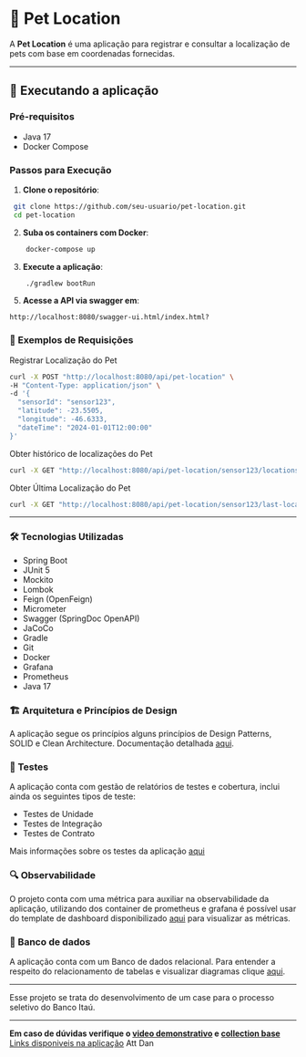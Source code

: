 
# 🐾 Pet Location 

A **Pet Location** é uma aplicação para registrar e consultar a localização de pets com base em coordenadas fornecidas. 

---

## 🚀 Executando a aplicação

### Pré-requisitos

-   Java 17
-   Docker Compose


### Passos para Execução

1.  **Clone o repositório**:

```bash
 git clone https://github.com/seu-usuario/pet-location.git
 cd pet-location
```

2.  **Suba os containers com Docker**:

```bash
    docker-compose up 
```

3.  **Execute a aplicação**:

```bash
    ./gradlew bootRun
``` 

5.  **Acesse a API via swagger em**:

```
http://localhost:8080/swagger-ui.html/index.html?
```


### 📝 Exemplos de Requisições

Registrar Localização do Pet


```bash
curl -X POST "http://localhost:8080/api/pet-location" \
-H "Content-Type: application/json" \
-d '{
  "sensorId": "sensor123",
  "latitude": -23.5505,
  "longitude": -46.6333,
  "dateTime": "2024-01-01T12:00:00"
}'
```
Obter histórico de localizações do Pet

```bash
curl -X GET "http://localhost:8080/api/pet-location/sensor123/locations"
```
Obter Última Localização do Pet


```bash
curl -X GET "http://localhost:8080/api/pet-location/sensor123/last-location"
```

---

### 🛠️ Tecnologias Utilizadas

- Spring Boot
- JUnit 5
- Mockito
- Lombok
- Feign (OpenFeign)
- Micrometer
- Swagger (SpringDoc OpenAPI)
- JaCoCo
- Gradle 
- Git
- Docker
- Grafana
- Prometheus
- Java 17


### 🏗️ Arquitetura e Princípios de Design

A aplicação segue os princípios alguns princípios de Design Patterns, SOLID e Clean Architecture.
Documentação detalhada [aqui](docs/architecture-and-principles.md).


### 🧪 Testes

A aplicação conta com gestão de relatórios de testes e cobertura, inclui ainda os seguintes tipos de teste:

- Testes de Unidade
- Testes de Integração
- Testes de Contrato

Mais informações sobre os testes da aplicação [aqui](docs/test.md)

### 🔍 Observabilidade

O projeto conta com uma métrica para auxiliar na observabilidade da aplicação, 
utilizando dos container de prometheus e grafana é possível usar do template de dashboard disponibilizado 
[aqui](src/main/resources/templates/dashboard_template.json) para visualizar as métricas.

### 🎲 Banco de dados
A aplicação conta com um Banco de dados relacional. Para entender a respeito do relacionamento de tabelas e visualizar 
diagramas clique [aqui](docs/database.md).

---

Esse projeto se trata do desenvolvimento de um case para o processo seletivo do Banco Itaú.

---

**Em caso de dúvidas verifique o [video demonstrativo]() e [collection base](src/main/resources/templates/PetLocation.postman_collection.json)**
<br>
[Links disponiveis na aplicação](docs/sumary-links.md) Att Dan

